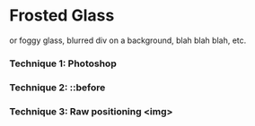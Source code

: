 # Frosted Glass
or foggy glass, blurred div on a background, blah blah blah, etc.

### Technique 1: Photoshop


### Technique 2: ::before


### Technique 3: Raw positioning &lt;img&gt;

